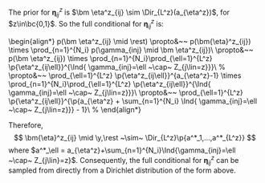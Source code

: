 The prior for $\bm\eta^z_{ij}$ is $\bm \eta^z_{ij} \sim \Dir_{L^z}(a_{\eta^z})$, for
$z\in\bc{0,1}$. So the full conditional for $\bm\eta^z_{ij}$ is:

\begin{align*}
p(\bm \eta^z_{ij} \mid \rest) \propto&~~ p(\bm{\eta}^z_{ij}) \times \prod_{n=1}^{N_i} p(\gamma_{inj} \mid \bm \eta^z_{ij})\\
\propto&~~ p(\bm \eta^z_{ij}) \times \prod_{n=1}^{N_i}\prod_{\ell=1}^{L^z} \p{\eta^z_{ij\ell}}^{\Ind{ \gamma_{inj}=\ell ~\cap~ Z_{j\lin=z}}}\\
%
\propto&~~ \prod_{\ell=1}^{L^z} \p{\eta^z_{ij\ell}}^{a_{\eta^z}-1} \times 
\prod_{n=1}^{N_i}\prod_{\ell=1}^{L^z} \p{\eta^z_{ij\ell}}^{\Ind{ \gamma_{inj}=\ell ~\cap~ Z_{j\lin=z}}}\\
\propto&~~ \prod_{\ell=1}^{L^z} \p{\eta^z_{ij\ell}}^{\p{a_{\eta^z} + \sum_{n=1}^{N_i} \Ind{ \gamma_{inj}=\ell ~\cap~ Z_{j\lin=z}}} - 1}\\
%
\end{align*}

Therefore,
$$
\bm{\eta}^z_{ij} \mid \y,\rest ~\sim~ \Dir_{L^z}\p{a^*_1,...,a^*_{L^z}}
$$
where $a^*_\ell = a_{\eta^z}+\sum_{n=1}^{N_i}\Ind{\gamma_{inj}=\ell ~\cap~
Z_{j\lin}=z}$. Consequently, the full conditional for $\bm{\eta}^z_{ij}$ can be
sampled from directly from a Dirichlet distribution of the form above.


